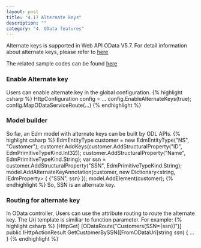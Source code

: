```yaml
---
layout: post
title: "4.17 Alternate keys"
description: ""
category: "4. OData features"
---
```


Alternate keys is supported in Web API OData V5.7. For detail information about alternate keys, please refer to [here](https://github.com/OData/vocabularies/blob/master/OData.Community.Keys.V1.md)

The related sample codes can be found [here](https://github.com/OData/ODataSamples/tree/master/WebApi/v4/ODataAlternateKeySamples)

### Enable Alternate key 

Users can enable alternate key in the global configuration.
{% highlight csharp %}
HttpConfiguration config = ...
config.EnableAlternateKeys(true);
config.MapODataServiceRoute(...)
{% endhighlight %}

### Model builder

So far, an Edm model with alternate keys can be built by ODL APIs. 
{% highlight csharp %}
EdmEntityType customer = new EdmEntityType("NS", "Customer"); 
customer.AddKeys(customer.AddStructuralProperty("ID", EdmPrimitiveTypeKind.Int32)); 
customer.AddStructuralProperty("Name", EdmPrimitiveTypeKind.String); 
var ssn = customer.AddStructuralProperty("SSN", EdmPrimitiveTypeKind.String); 
model.AddAlternateKeyAnnotation(customer, new Dictionary<string, IEdmProperty> 
{ 
    {"SSN", ssn} 
}); 
model.AddElement(customer); 
{% endhighlight %}
So, SSN is an alternate key.

### Routing for alternate key

In OData controller, Users can use the attribute routing to route the alternate key. The Uri template is similiar to function parameter. For example:
{% highlight csharp %}
[HttpGet] 
[ODataRoute("Customers(SSN={ssn})")] 
public IHttpActionResult GetCustomerBySSN([FromODataUri]string ssn) 
{
   ...
}
{% endhighlight %}
